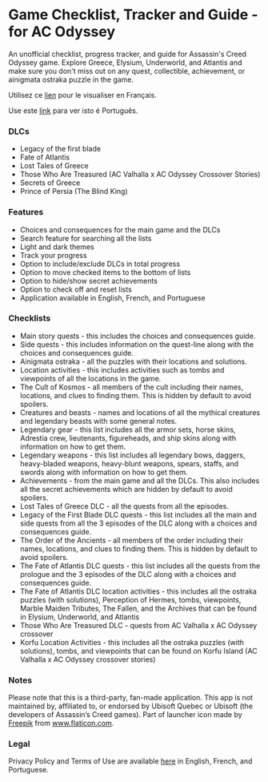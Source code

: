 # Game Checklist, Tracker and Guide - for AC Odyssey

An unofficial checklist, progress tracker, and guide for Assassin's Creed Odyssey game. Explore Greece, Elysium, Underworld, and Atlantis and make sure you don't miss out on any quest, collectible, achievement, or ainigmata ostraka puzzle in the game.


Utilisez ce [lien](https://github.com/MMagg-dev/Game-Checklist-for-AC-Odyssey/blob/master/README_fr.md) pour le visualiser en Français.

Use este [link](https://github.com/MMagg-dev/Game-Checklist-for-AC-Odyssey/blob/master/README_pt.md) para ver isto é Português.


### DLCs
* Legacy of the first blade
* Fate of Atlantis
* Lost Tales of Greece
* Those Who Are Treasured (AC Valhalla x AC Odyssey Crossover Stories)
* Secrets of Greece
* Prince of Persia (The Blind King)

### Features
* Choices and consequences for the main game and the DLCs
* Search feature for searching all the lists
* Light and dark themes
* Track your progress
* Option to include/exclude DLCs in total progress
* Option to move checked items to the bottom of lists
* Option to hide/show secret achievements
* Option to check off and reset lists
* Application available in English, French, and Portuguese

### Checklists
* Main story quests - this includes the choices and consequences guide.
* Side quests - this includes information on the quest-line along with the choices and consequences guide.
* Ainigmata ostraka - all the puzzles with their locations and solutions.
* Location activities - this includes activities such as tombs and viewpoints of all the locations in the game.
* The Cult of Kosmos - all members of the cult including their names, locations, and clues to finding them. This is hidden by default to avoid spoilers.
* Creatures and beasts - names and locations of all the mythical creatures and legendary beasts with some general notes.
* Legendary gear - this list includes all the armor sets, horse skins, Adrestia crew, lieutenants, figureheads, and ship skins along with information on how to get them.
* Legendary weapons - this list includes all legendary bows, daggers, heavy-bladed weapons, heavy-blunt weapons, spears, staffs, and swords along with information on how to get them.
* Achievements - from the main game and all the DLCs. This also includes all the secret achievements which are hidden by default to avoid spoilers.
* Lost Tales of Greece DLC - all the quests from all the episodes.
* Legacy of the First Blade DLC quests - this list includes all the main and side quests from all the 3 episodes of the DLC along with a choices and consequences guide.
* The Order of the Ancients - all members of the order including their names, locations, and clues to finding them. This is hidden by default to avoid spoilers.
* The Fate of Atlantis DLC quests - this list includes all the quests from the prologue and the 3 episodes of the DLC along with a choices and consequences guide.
* The Fate of Atlantis DLC location activities - this includes all the ostraka puzzles (with solutions), Perception of Hermes, tombs, viewpoints, Marble Maiden Tributes, The Fallen, and the Archives that can be found in Elysium, Underworld, and Atlantis
* Those Who Are Treasured DLC - quests from AC Valhalla x AC Odyssey crossover
* Korfu Location Activities - this includes all the ostraka puzzles (with solutions), tombs, and viewpoints that can be found on Korfu Island (AC Valhalla x AC Odyssey crossover stories)



### Notes
Please note that this is a third-party, fan-made application. This app is not maintained by, affiliated to, or endorsed by Ubisoft Quebec or Ubisoft (the developers of Assassin’s Creed games).
Part of launcher icon made by <a href="https://www.flaticon.com/authors/freepik" title="Freepik">Freepik</a> from <a href="https://www.flaticon.com/" title="Flaticon">www.flaticon.com</a>.

### Legal
Privacy Policy and Terms of Use are available [here](https://github.com/MMagg-dev/Game-Checklist-for-AC-Odyssey/tree/master/Legal) in English, French, and Portuguese.
